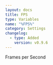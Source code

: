 ```yaml
---
layout: docs
title: FPS
type: Variables
name: "%FPS%"
category: Settings
changelog:
  - type: Added
    version: v0.9.6
---
```

Frames per Second
